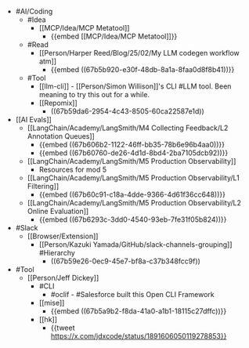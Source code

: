 - #AI/Coding
	- #Idea
		- [[MCP/Idea/MCP Metatool]]
			- {{embed [[MCP/Idea/MCP Metatool]]}}
	- #Read
		- [[Person/Harper Reed/Blog/25/02/My LLM codegen workflow atm]]
			- {{embed ((67b5b920-e30f-48db-8a1a-8faa0d8f8b41))}}
	- #Tool
		- [[llm-cli]] - [[Person/Simon Willison]]'s CLI #LLM tool. Been meaning to try this out for a while.
		- [[Repomix]]
			- ((67b59da6-2954-4c43-8505-60ca22587e1d))
- [[AI Evals]]
	- [[LangChain/Academy/LangSmith/M4 Collecting Feedback/L2 Annotation Queues]]
		- {{embed ((67b606b2-1122-46ff-bb35-78b6e96b4aa0))}}
		- {{embed ((67b60760-de26-4d1d-8bd4-2ba7105dcb92))}}
	- [[LangChain/Academy/LangSmith/M5 Production Observability]]
		- Resources for mod 5
	- [[LangChain/Academy/LangSmith/M5 Production Observability/L1 Filtering]]
		- {{embed ((67b60c91-c18a-4dde-9366-4d61f36cc648))}}
	- [[LangChain/Academy/LangSmith/M5 Production Observability/L2 Online Evaluation]]
		- {{embed ((67b6293c-3dd0-4540-93eb-7fe31f05b824))}}
- #Slack
	- [[Browser/Extension]]
		- [[Person/Kazuki Yamada/GitHub/slack-channels-grouping]] #Hierarchy
			- ((67b59e26-0ec9-45e7-bf8a-c37b348fcc9f))
- #Tool
	- [[Person/Jeff Dickey]]
		- #CLI
			- #oclif - #Salesforce built this Open CLI Framework
		- [[mise]]
			- {{embed ((67b5a9b2-f8da-41a0-a1b1-18115c27dffc))}}
		- [[hk]]
			- {{tweet https://x.com/jdxcode/status/1891606050119278853}}